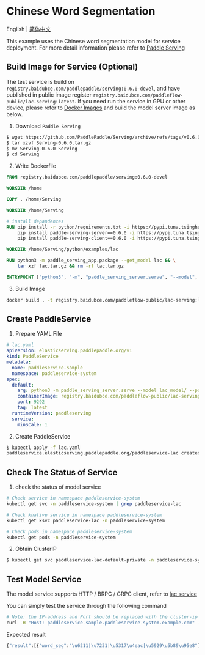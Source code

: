 # Chinese Word Segmentation

English | [简体中文](../../zh_CN/examples/lac.md)

This example uses the Chinese word segmentation model for service deployment. For more detail information please refer to [Paddle Serving](https://github.com/PaddlePaddle/Serving/blob/develop/python/examples/lac/README.md)

## Build Image for Service (Optional)

The test service is build on `registry.baidubce.com/paddlepaddle/serving:0.6.0-devel`, and have published in public image register `registry.baidubce.com/paddleflow-public/lac-serving:latest`.
If you need run the service in GPU or other device, please refer to [Docker Images](https://github.com/PaddlePaddle/Serving/blob/v0.6.0/doc/DOCKER_IMAGES_CN.md) and build the model server image as below.

1. Download `Paddle Serving`

```bash
$ wget https://github.com/PaddlePaddle/Serving/archive/refs/tags/v0.6.0.tar.gz
$ tar xzvf Serving-0.6.0.tar.gz
$ mv Serving-0.6.0 Serving
$ cd Serving
```

2. Write Dockerfile

```Dockerfile
FROM registry.baidubce.com/paddlepaddle/serving:0.6.0-devel

WORKDIR /home

COPY . /home/Serving

WORKDIR /home/Serving

# install depandences
RUN pip install -r python/requirements.txt -i https://pypi.tuna.tsinghua.edu.cn/simple && \
    pip install paddle-serving-server==0.6.0 -i https://pypi.tuna.tsinghua.edu.cn/simple && \
    pip install paddle-serving-client==0.6.0 -i https://pypi.tuna.tsinghua.edu.cn/simple

WORKDIR /home/Serving/python/examples/lac

RUN python3 -m paddle_serving_app.package --get_model lac && \
    tar xzf lac.tar.gz && rm -rf lac.tar.gz

ENTRYPOINT ["python3", "-m", "paddle_serving_server.serve", "--model", "lac_model/", "--port", "9292"]
```

3. Build Image

```bash
docker build . -t registry.baidubce.com/paddleflow-public/lac-serving:latest
```

## Create PaddleService

1. Prepare YAML File

```yaml
# lac.yaml
apiVersion: elasticserving.paddlepaddle.org/v1
kind: PaddleService
metadata:
  name: paddleservice-sample
  namespace: paddleservice-system
spec:
  default:
    arg: python3 -m paddle_serving_server.serve --model lac_model/ --port 9292
    containerImage: registry.baidubce.com/paddleflow-public/lac-serving
    port: 9292
    tag: latest
  runtimeVersion: paddleserving
  service:
    minScale: 1
```

2. Create PaddleService

```bash
$ kubectl apply -f lac.yaml
paddleservice.elasticserving.paddlepaddle.org/paddleservice-lac created
```

## Check The Status of Service

1. check the status of model service

```bash
# Check service in namespace paddleservice-system
kubectl get svc -n paddleservice-system | grep paddleservice-lac

# Check knative service in namespace paddleservice-system
kubectl get ksvc paddleservice-lac -n paddleservice-system

# Check pods in namespace paddleservice-system
kubectl get pods -n paddleservice-system
```

2. Obtain ClusterIP
```bash
$ kubectl get svc paddleservice-lac-default-private -n paddleservice-system
```

## Test Model Service

The model service supports HTTP / BRPC / GRPC client, refer to [lac service](https://github.com/PaddlePaddle/Serving/blob/develop/python/examples/lac/README.md)

You can simply test the service through the following command
```bash
# Note: the IP-address and Port should be replaced with the cluster-ip and port of the paddleservice-criteoctr-default-private service mentioned above.
curl -H "Host: paddleservice-sample.paddleservice-system.example.com" -H "Content-Type:application/json" -X POST -d '{"feed":[{"words": "我爱北京天安门"}], "fetch":["word_seg"]}' http://<IP-address>:<Port>/lac/prediction
```

Expected result
```bash
{"result":[{"word_seg":"\u6211|\u7231|\u5317\u4eac|\u5929\u5b89\u95e8"}]}
```

